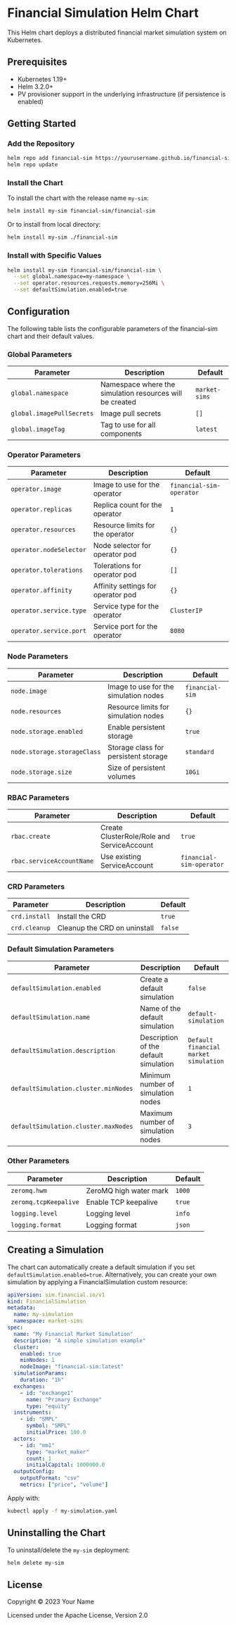 # Financial Simulation Helm Chart

This Helm chart deploys a distributed financial market simulation system on Kubernetes.

## Prerequisites

- Kubernetes 1.19+
- Helm 3.2.0+
- PV provisioner support in the underlying infrastructure (if persistence is enabled)

## Getting Started

### Add the Repository

```bash
helm repo add financial-sim https://yourusername.github.io/financial-sim/charts
helm repo update
```

### Install the Chart

To install the chart with the release name `my-sim`:

```bash
helm install my-sim financial-sim/financial-sim
```

Or to install from local directory:

```bash
helm install my-sim ./financial-sim
```

### Install with Specific Values

```bash
helm install my-sim financial-sim/financial-sim \
  --set global.namespace=my-namespace \
  --set operator.resources.requests.memory=256Mi \
  --set defaultSimulation.enabled=true
```

## Configuration

The following table lists the configurable parameters of the financial-sim chart and their default values.

### Global Parameters

| Parameter | Description | Default |
| --------- | ----------- | ------- |
| `global.namespace` | Namespace where the simulation resources will be created | `market-sims` |
| `global.imagePullSecrets` | Image pull secrets | `[]` |
| `global.imageTag` | Tag to use for all components | `latest` |

### Operator Parameters

| Parameter | Description | Default |
| --------- | ----------- | ------- |
| `operator.image` | Image to use for the operator | `financial-sim-operator` |
| `operator.replicas` | Replica count for the operator | `1` |
| `operator.resources` | Resource limits for the operator | `{}` |
| `operator.nodeSelector` | Node selector for operator pod | `{}` |
| `operator.tolerations` | Tolerations for operator pod | `[]` |
| `operator.affinity` | Affinity settings for operator pod | `{}` |
| `operator.service.type` | Service type for the operator | `ClusterIP` |
| `operator.service.port` | Service port for the operator | `8080` |

### Node Parameters

| Parameter | Description | Default |
| --------- | ----------- | ------- |
| `node.image` | Image to use for the simulation nodes | `financial-sim` |
| `node.resources` | Resource limits for simulation nodes | `{}` |
| `node.storage.enabled` | Enable persistent storage | `true` |
| `node.storage.storageClass` | Storage class for persistent storage | `standard` |
| `node.storage.size` | Size of persistent volumes | `10Gi` |

### RBAC Parameters

| Parameter | Description | Default |
| --------- | ----------- | ------- |
| `rbac.create` | Create ClusterRole/Role and ServiceAccount | `true` |
| `rbac.serviceAccountName` | Use existing ServiceAccount | `financial-sim-operator` |

### CRD Parameters

| Parameter | Description | Default |
| --------- | ----------- | ------- |
| `crd.install` | Install the CRD | `true` |
| `crd.cleanup` | Cleanup the CRD on uninstall | `false` |

### Default Simulation Parameters

| Parameter | Description | Default |
| --------- | ----------- | ------- |
| `defaultSimulation.enabled` | Create a default simulation | `false` |
| `defaultSimulation.name` | Name of the default simulation | `default-simulation` |
| `defaultSimulation.description` | Description of the default simulation | `Default financial market simulation` |
| `defaultSimulation.cluster.minNodes` | Minimum number of simulation nodes | `1` |
| `defaultSimulation.cluster.maxNodes` | Maximum number of simulation nodes | `3` |

### Other Parameters

| Parameter | Description | Default |
| --------- | ----------- | ------- |
| `zeromq.hwm` | ZeroMQ high water mark | `1000` |
| `zeromq.tcpKeepalive` | Enable TCP keepalive | `true` |
| `logging.level` | Logging level | `info` |
| `logging.format` | Logging format | `json` |

## Creating a Simulation

The chart can automatically create a default simulation if you set `defaultSimulation.enabled=true`. Alternatively, you can create your own simulation by applying a FinancialSimulation custom resource:

```yaml
apiVersion: sim.financial.io/v1
kind: FinancialSimulation
metadata:
  name: my-simulation
  namespace: market-sims
spec:
  name: "My Financial Market Simulation"
  description: "A simple simulation example"
  cluster:
    enabled: true
    minNodes: 1
    nodeImage: "financial-sim:latest"
  simulationParams:
    duration: "1h"
  exchanges:
    - id: "exchange1"
      name: "Primary Exchange"
      type: "equity"
  instruments:
    - id: "SMPL"
      symbol: "SMPL"
      initialPrice: 100.0
  actors:
    - id: "mm1"
      type: "market_maker"
      count: 1
      initialCapital: 1000000.0
  outputConfig:
    outputFormat: "csv"
    metrics: ["price", "volume"]
```

Apply with:

```bash
kubectl apply -f my-simulation.yaml
```

## Uninstalling the Chart

To uninstall/delete the `my-sim` deployment:

```bash
helm delete my-sim
```

## License

Copyright © 2023 Your Name

Licensed under the Apache License, Version 2.0